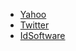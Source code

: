 - [Yahoo](https://www.yahoo.com)
- [Twitter](https://www.twitter.com)
- [IdSoftware](https://www.idsoftware.com)